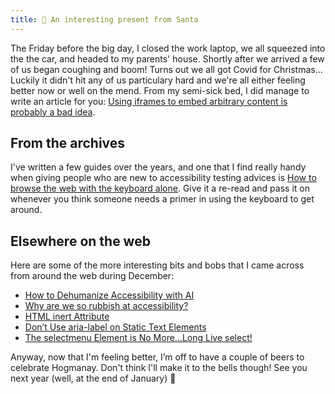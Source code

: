```yaml
---
title: 🎁 An interesting present from Santa
---
```


The Friday before the big day, I closed the work laptop, we all squeezed into the the car, and headed to my parents' house. Shortly after we arrived a few of us began coughing and boom! Turns out we all got Covid for Christmas… Luckily it didn't hit any of us particulary hard and we're all either feeling better now or well on the mend. From my semi-sick bed, I did manage to write an article for you: [Using iframes to embed arbitrary content is probably a bad idea](https://www.tempertemper.net/blog/using-iframes-to-embed-arbitrary-content-is-probably-a-bad-idea).


## From the archives

I've written a few guides over the years, and one that I find really handy when giving people who are new to accessibility testing advices is [How to browse the web with the keyboard alone](https://www.tempertemper.net/blog/how-to-browse-the-web-with-the-keyboard-alone). Give it a re-read and pass it on whenever you think someone needs a primer in using the keyboard to get around.


## Elsewhere on the web

Here are some of the more interesting bits and bobs that I came across from around the web during December:

- [How to Dehumanize Accessibility with AI](https://ashleemboyer.com/blog/how-to-dehumanize-accessibility-with-ai/)
- [Why are we so rubbish at accessibility?](https://carmemias.com/why-are-we-so-rubbish-at-accessibility/)
- [HTML inert Attribute](https://12daysofweb.dev/2024/html-inert-attribute/)
- [Don’t Use aria-label on Static Text Elements](https://benmyers.dev/blog/dont-use-aria-label-on-static-text-elements/)
- [The selectmenu Element is No More…Long Live select!](https://css-tricks.com/the-selectmenu-element-is-no-morelong-live-select/)

Anyway, now that I'm feeling better, I’m off to have a couple of beers to celebrate Hogmanay. Don't think I'll make it to the bells though! See you next year (well, at the end of January) 🍻
